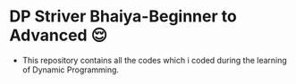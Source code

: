 # DP Striver Bhaiya-Beginner to Advanced 😌

- This repository contains all the codes which i coded during the learning of Dynamic Programming.

